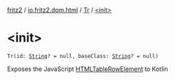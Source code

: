 [fritz2](../../index.md) / [io.fritz2.dom.html](../index.md) / [Tr](index.md) / [&lt;init&gt;](./-init-.md)

# &lt;init&gt;

`Tr(id: `[`String`](https://kotlinlang.org/api/latest/jvm/stdlib/kotlin/-string/index.html)`? = null, baseClass: `[`String`](https://kotlinlang.org/api/latest/jvm/stdlib/kotlin/-string/index.html)`? = null)`

Exposes the JavaScript [HTMLTableRowElement](https://developer.mozilla.org/en/docs/Web/API/HTMLTableRowElement) to Kotlin

